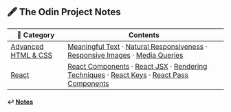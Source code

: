 ## 🖋️ The Odin Project Notes

| 📁 Category                                 | Contents                                                                                                                                                                                                                                                    |
| ------------------------------------------- | ----------------------------------------------------------------------------------------------------------------------------------------------------------------------------------------------------------------------------------------------------------- |
| [Advanced HTML & CSS](./advanced_html_css/) | [Meaningful Text](./advanced_html_css/meaningful-text.md) · [Natural Responsiveness](./advanced_html_css/natural-responsiveness.md) · [Responsive Images](./advanced_html_css/responsive-images.md) · [Media Queries](./advanced_html_css/media-queries.md) |
| [React](./react/)                           | [React Components](./react/react-components.md) · [React JSX](./react/react-jsx.md) · [Rendering Techniques](./react/rendering-techniques.md) · [React Keys](./react/react-keys.md) · [React Pass Components](./react/react-pass-components.md)             |

#### ↩️ [Notes](/work/notes/notes.md)
